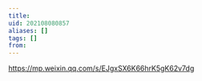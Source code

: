 ```yaml
---
title: 
uid: 202108080857
aliases: []
tags: []
from: 
---
```

https://mp.weixin.qq.com/s/EJgxSX6K66hrK5gK62v7dg